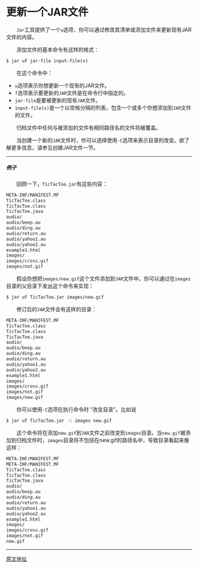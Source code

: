 # 更新一个JAR文件

&emsp;&emsp;`Jar`工具提供了一个`u`选项，你可以通过修改其清单或添加文件来更新现有JAR文件的内容。

&emsp;&emsp;添加文件的基本命令有这样的格式：

```bash
$ jar uf jar-file input-file(s)
```

&emsp;&emsp;在这个命令中：

- `u`选项表示你想更新一个现有的JAR文件。
- `f`选项表示要更新的`JAR`文件是在命令行中指定的。
- `jar-file`是要被更新的现有`JAR`文件。
- `input-file(s)`是一个以空格分隔的列表，包含一个或多个你想添加到`JAR`文件的文件。

&emsp;&emsp;归档文件中任何与被添加的文件有相同路径名的文件将被覆盖。

&emsp;&emsp;当创建一个新的`JAR`文件时，你可以选择使用`-C`选项来表示目录的改变。欲了解更多信息，请参见创建JAR文件一节。



---

##### 例子

&emsp;&emsp;回顾一下，`TicTacToe.jar`有这些内容：

```bash
META-INF/MANIFEST.MF
TicTacToe.class
TicTacToe.class
TicTacToe.java
audio/
audio/beep.au
audio/ding.au
audio/return.au
audio/yahoo1.au
audio/yahoo2.au
example1.html
images/
images/cross.gif
images/not.gif
```

&emsp;&emsp;假设你想把`images/new.gif`这个文件添加到`JAR`文件中。你可以通过在`images`目录的父目录下发出这个命令来实现：

```bash
$ jar uf TicTacToe.jar images/new.gif
```

&emsp;&emsp;修订后的`JAR`文件会有这样的目录：

```bash
META-INF/MANIFEST.MF
TicTacToe.class
TicTacToe.class
TicTacToe.java
audio/
audio/beep.au
audio/ding.au
audio/return.au
audio/yahoo1.au
audio/yahoo2.au
example1.html
images/
images/cross.gif
images/not.gif
images/new.gif
```

&emsp;&emsp;你可以使用`-C`选项在执行命令时 "改变目录"。比如说

```bash
$ jar uf TicTacToe.jar -C images new.gif
```

&emsp;&emsp;这个命令将在添加`new.gif`到`JAR`文件之前改变到`images`目录。当`new.gif`被添加到归档文件时，`images`目录将不包括在new.gif的路径名中，导致目录看起来像这样：

```bash
META-INF/MANIFEST.MF
META-INF/MANIFEST.MF
TicTacToe.class
TicTacToe.class
TicTacToe.java
audio/
audio/beep.au
audio/ding.au
audio/return.au
audio/yahoo1.au
audio/yahoo2.au
example1.html
images/
images/cross.gif
images/not.gif
new.gif
```



---



[原文地址](https://docs.oracle.com/javase/tutorial/deployment/jar/update.html)